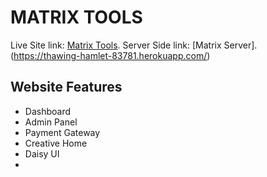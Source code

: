 # MATRIX TOOLS

Live Site link: [Matrix Tools](https://matrix-tools-23662.web.app/).
Server Side link: [Matrix Server].(https://thawing-hamlet-83781.herokuapp.com/)

## Website Features

* Dashboard
* Admin Panel
* Payment Gateway
* Creative Home
* Daisy UI
* 
